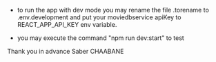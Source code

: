 - to run the app with dev mode you may rename the file .torename to .env.development
and put your moviedbservice apiKey to  REACT_APP_API_KEY env variable.

- you may execute the command "npm run dev:start" to test


Thank you in advance
Saber CHAABANE